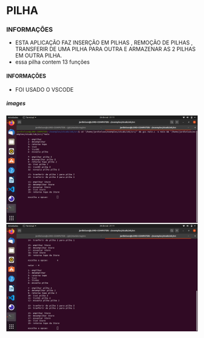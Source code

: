 # PILHA

### INFORMAÇÕES
- ESTA APLICAÇÃO FAZ INSERÇÃO EM PILHAS , REMOÇÃO DE PILHAS , TRANSFERIR DE UMA PILHA PARA OUTRA E ARMAZENAR AS 2 PILHAS EM OUTRA PILHA.
- essa pilha contem 13 funções

#### INFORMAÇÕES
* FOI USADO O VSCODE 


##### images
![image1](https://github.com/Jardielson-s/stcakFuncs/blob/main/image1.png)
![image2](https://github.com/Jardielson-s/stcakFuncs/blob/main/image2.png)
